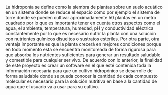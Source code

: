 La hidroponía se define como la siembra de plantas sobre un suelo acuático en un sistema donde se reduce el espacio como por ejemplo el sistema de torre donde se pueden cultivar aproximadamente 50 plantas en un metro cuadrado por lo que es importante tener en cuenta otros aspectos como el agua, el ambiente, temperatura, humedad, pH y conductividad eléctrica constantemente por lo que es necesario nutrir la planta con  una solución con nutrientes químicos disueltos o sustratos estériles. Por otra parte, otra ventaja importante es que la planta crecerá en mejores condiciones porque en todo momento esta se encuentra monitoreada de forma rigurosa para que absorba los nutrientes suficientes para generar un resultado saludable y comestible para cualquier ser vivo. De acuerdo con lo anterior, la finalidad de este proyecto es crear un software en el que esté contenida toda la información necesaria para que un cultivo hidropónico se desarrolle de forma saludable donde se pueda conocer la cantidad de cada compuesto molecular es necesario para la solución nutritiva en base a la cantidad de agua que el usuario va a usar para su cultivo.
